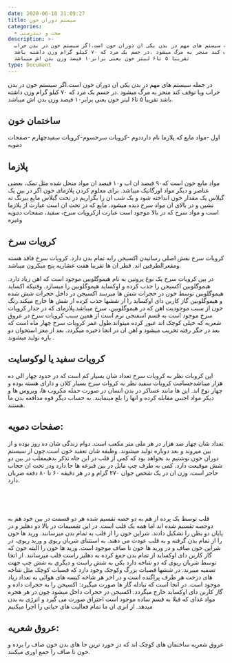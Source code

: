 ```yaml
---
date: 2020-06-18 21:09:27
title: سیستم دوران خون
categories:
  - صحت و تندرستی
description: >-
  در جمله سیستم های مهم در بدن یکی ان دوران خون است.اگر سیستم خون در بدن خراب
  ویا توقف کند منجر به مرگ میشود .در جسم یک مرد که ۷۰ کیلو گرام وزن داشته باشد
  تقریبا ۵ تا۶ لیتر خون یعنی برابر۱۰ فیصد وزن بدن اش میباشد
type: Document
---
```


در جمله سیستم های مهم در بدن یکی ان دوران خون است.اگر سیستم خون در بدن خراب ویا توقف کند منجر به مرگ میشود .در جسم یک مرد که ۷۰ کیلو گرام وزن داشته باشد تقریبا ۵ تا۶ لیتر خون یعنی برابر۱۰ فیصد وزن بدن اش میباشد.

## ساختمان خون

اول -مواد مایع که پلازما نام دارددوم -کرویات سرخسوم-کرویات سفیدچهارم -صفحات دمویه

## پلازما

مواد مایع خون است که۹۰ فیصد ان اب و۱۰ فیصد ان مواد منحل شده مثل نمک، بعضی عناصر و دیگر مواد اورگانیک میباشد. برای معلوم کردن پلازمای خون اگر در بین یک گیلاس یک مقدار خون انداخته شود و یک شب ان را بگزاریم در تحت گیلاس مایع بیرنگ ته نشین و در بالای ان مواد سرخ دیده میشود. مایع که در تحت ان است عبارت از پلازما است و مواد سرخ که در بالا موجود است عبارت ازکرویات سرخ، سفید، صفحات دمویه وغیره

## کرویات سرخ

کرویات سرخ نقش اصلی رسانیدن اکسیجن رابه تمام بدن دارد. کرویات سرخ فاقد هسته ومقعرالطرفین اند. قطر ان ها تقریبا هفت عشاریه پنج میکرون میباشد.

در بین کرویات سرخ یک نوع پروتین به نام هیموگلوبین موجود است که اهن زیاد دارد. هیموگلوبین اکسیجن را جذب کرده و اوکساید هیموگلوبین را میسازد. وقتیکه اکساید هیموگلوبین توسط خون در حجرات شش ها میرسد اکسیجن در داخل حجرات شش شده و هیموگلوبین گاز کاربن دای اوکساید را از ششها جذب کرده از شش ها خارج میکند.رنگ خون از سبب موجودیت اهن که در هیموگلوبین، سرخ میباشد.پلازمای که در جدار کرویات سرخ موجود است به قسم اسفنجی نرم است از همین سبب کرویات سرخ در عروق شعریه که خیلی کوچک اند عبور کرده میتواند.طول عمر کرویات سرخ چهار ماه است که بعد در جگر رفته تخریب میشود و اهن ان در انجا ذخیره میگردد. بعد از مغز استخوان دو باره تولید میشوند .

## کرویات سفید یا لوکوسایت

این کرویات نظر به کرویات سرخ تعداد شان بسیار کم است که در حدود چهار الی ده هزار میباشدجسامت کرویات سفید نظر به کروات سرخ بسیار کلان و دارای هسته بوده و چهار نوع اند. این ها مانند عساکر در بدن انسان در صورت حمله مکروب ها، ویروس ها و دیکر مواد اجنبی مقابله کرده و انها را بلع مینمایند. به حساب دیگر قوه مدافعه بدن ما هستند.

## صفحات دمویه:

تعداد شان چهار صد هزار در هر ملی متر مکعب است. دوام زندگی شان ده روز بوده و از بین میروند و بعد دوباره تولید میشوند. وظیفه شان تعقید خون است.چون از سیستم دوران خون نوشتیم بد نخواهد بود که کمی از قلب در این جاه تذکر بدهیمقلب در بین دو شش موقیعت دارد. کمی به طرف چپ مایل در بین قبرغه ها جا دارد ودر تحت ان حجاب حاجز است. وزن ان در یک شخص جوان ۲۷۰ گرام و در هر دقیقه ۶۰ تا ۸۰ دفعه ضربان دارد.

## &nbsp;

قلب توسط یک پرده از هم به دو حصه تقسیم شده هر دو قسمت در بین خود هم به دوحصه تقسیم شده اند اما همه یک قلب است. در این تقسیمات در بالا دو دهلیز و در پایان دو بطن را تشکیل دادند. شراین خون را از قلب به تمام بدن میرسانند. ورید ها خون را از تمام بدن گرفته و به قلب عودت می دهند. به استثنای شریان ریوی و ورید ریوی، در شراین خون صاف و در ورید ها خون نا صاف موجود است. ورید ها خون را البته خون که گاز کاربن دای اوکساید از تمام بدن جمع کرده به دهلیز راست قلب میرسانند. از انجا توسط شریان ریوی که دو شاخه دارد یکی به شش راست و دیگری به شش چپ جهت تصفیه میبرند. در ششها قصبات بزرگ وکوجک وجود دارد که قصبات کوچک مثل شاخه های درخت هر طرف پراگنده است و در اخر هر شاخه کیسه های هوائی به تعداد زیاد موجود است. در انجا است که تبادله گاز ها صورت میگیرد: اکسیجن را به حجرات داده و گاز کاربن دای اوکساید خارج میگردد. اکسیجن در حجرات داخل میشود چون در هر هجره مواد غذای که قبلا به قسم ساده موجود است احتراق صورت می گیرد و انرژی به بدن میدهد. از انزی ان ما تمام فعالیت های حیاتی را اجرا میکنیم

## عروق شعریه:

عروق شعریه ساختمان های کوچک اند که در خورد ترین جا های بدن خون صاف را برده و خون نا صاف را جمع اوری میکنند.